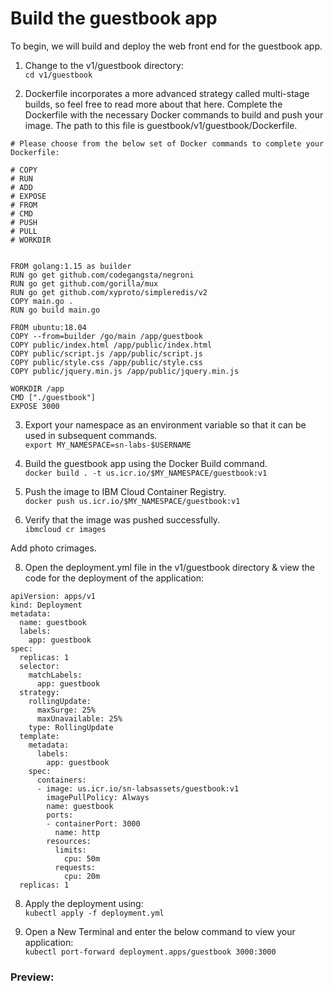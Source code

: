 # Build the guestbook app

To begin, we will build and deploy the web front end for the guestbook app.

1. Change to the v1/guestbook directory:<br> ```cd v1/guestbook```

2. Dockerfile incorporates a more advanced strategy called multi-stage builds, so feel free to read more about that here. Complete the Dockerfile with the necessary Docker commands to build and push your image. The path to this file is guestbook/v1/guestbook/Dockerfile.

```
# Please choose from the below set of Docker commands to complete your Dockerfile:

# COPY
# RUN
# ADD
# EXPOSE
# FROM
# CMD
# PUSH
# PULL
# WORKDIR


FROM golang:1.15 as builder
RUN go get github.com/codegangsta/negroni
RUN go get github.com/gorilla/mux 
RUN go get github.com/xyproto/simpleredis/v2
COPY main.go .
RUN go build main.go

FROM ubuntu:18.04
COPY --from=builder /go/main /app/guestbook
COPY public/index.html /app/public/index.html
COPY public/script.js /app/public/script.js
COPY public/style.css /app/public/style.css
COPY public/jquery.min.js /app/public/jquery.min.js

WORKDIR /app
CMD ["./guestbook"]
EXPOSE 3000
```

3. Export your namespace as an environment variable so that it can be used in subsequent commands.<br>
```export MY_NAMESPACE=sn-labs-$USERNAME```

4. Build the guestbook app using the Docker Build command.<br>
```docker build . -t us.icr.io/$MY_NAMESPACE/guestbook:v1```

5. Push the image to IBM Cloud Container Registry.<br>
```docker push us.icr.io/$MY_NAMESPACE/guestbook:v1```

6. Verify that the image was pushed successfully.<br>
```ibmcloud cr images```

Add photo crimages.

8. Open the deployment.yml file in the v1/guestbook directory & view the code for the deployment of the application:<br>
```
apiVersion: apps/v1
kind: Deployment
metadata:
  name: guestbook
  labels:
    app: guestbook 
spec:
  replicas: 1
  selector:
    matchLabels:
      app: guestbook
  strategy:
    rollingUpdate:
      maxSurge: 25%
      maxUnavailable: 25%
    type: RollingUpdate
  template:
    metadata:
      labels:
        app: guestbook
    spec:
      containers:
      - image: us.icr.io/sn-labsassets/guestbook:v1
        imagePullPolicy: Always
        name: guestbook
        ports:
        - containerPort: 3000
          name: http
        resources:
          limits:
            cpu: 50m
          requests:
            cpu: 20m  
  replicas: 1
```

8. Apply the deployment using:<br>
```kubectl apply -f deployment.yml```

9. Open a New Terminal and enter the below command to view your application:<br>
```kubectl port-forward deployment.apps/guestbook 3000:3000```

### Preview:
